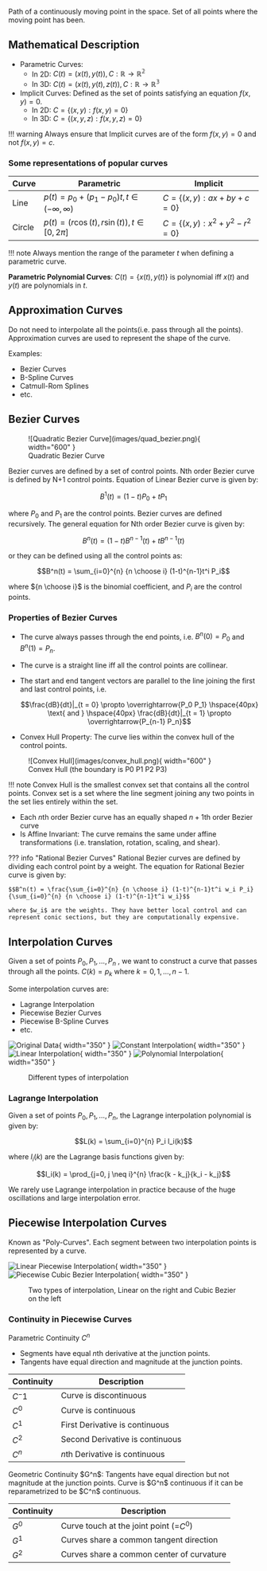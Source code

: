 Path of a continuously moving point in the space. Set of all points where the moving point has been.

## Mathematical Description
- Parametric Curves:
    - In 2D: $C(t) = (x(t), y(t)), C: \mathbb{R} \rightarrow \mathbb{R^2}$
    - In 3D: $C(t) = (x(t), y(t), z(t)), C: \mathbb{R} \rightarrow \mathbb{R^3}$
- Implicit Curves: Defined as the set of points satisfying an equation $f(x, y) = 0$.
    - In 2D: $C = \{(x, y): f(x, y) = 0 \}$
    - In 3D: $C = \{(x, y, z): f(x, y, z) = 0 \}$

!!! warning
    Always ensure that Implicit curves are of the form $f(x, y) = 0$ and not $f(x, y) = c$.

### Some representations of popular curves


<div class="center-table" markdown>

| Curve | Parametric | Implicit |
|-------|------------|----------|
| Line  | $p(t) = p_0 + (p_1 - p_0)t, t \in (-\infty, \infty)$ | $C = \{(x, y): ax + by + c = 0\}$ |
| Circle | $p(t) = (r\cos(t), r\sin(t)), t \in [0, 2\pi]$ | $C = \{(x, y): x^2 + y^2 - r^2 = 0\}$ |

</div>

!!! note
    Always mention the range of the parameter $t$ when defining a parametric curve.

**Parametric Polynomial Curves**: $C(t) = \{x(t), y(t)\}$ is polynomial iff $x(t)$ and $y(t)$ are polynomials in $t$.

## Approximation Curves
Do not need to interpolate all the points(i.e. pass through all the points). Approximation curves are used to represent the shape of the curve.

Examples:

- Bezier Curves
- B-Spline Curves
- Catmull-Rom Splines
- etc.

## Bezier Curves
<figure markdown="span">
  ![Quadratic Bezier Curve](images/quad_bezier.png){ width="600" }
  <figcaption>Quadratic Bezier Curve</figcaption>
</figure>


Bezier curves are defined by a set of control points. Nth order Bezier curve is defined by N+1 control points. Equation of Linear Bezier curve is given by:

$$B^1(t) = (1-t)P_0 + tP_1$$

where $P_0$ and $P_1$ are the control points. Bezier curves are defined recursively. The general equation for Nth order Bezier curve is given by:

$$B^n(t) = (1-t)B^{n-1}(t) + tB^{n-1}(t)$$

or they can be defined using all the control points as:

$$B^n(t) = \sum_{i=0}^{n} {n \choose i} (1-t)^{n-1}t^i P_i$$

where ${n \choose i}$ is the binomial coefficient, and $P_i$ are the control points.

### Properties of Bezier Curves
- The curve always passes through the end points, i.e. $B^n(0) = P_0$ and $B^n(1) = P_n$.
- The curve is a straight line iff all the control points are collinear.
- The start and end tangent vectors are parallel to the line joining the first and last control points, i.e.

    $$\frac{dB}{dt}|_{t = 0} \propto \overrightarrow{P_0 P_1} \hspace{40px} \text{ and } \hspace{40px} \frac{dB}{dt}|_{t = 1} \propto \overrightarrow{P_{n-1} P_n}$$

- Convex Hull Property: The curve lies within the convex hull of the control points.
<figure markdown="span">
  ![Convex Hull](images/convex_hull.png){ width="600" }
  <figcaption>Convex Hull (the boundary is P0 P1 P2 P3)</figcaption>
</figure>

!!! note
    Convex Hull is the smallest convex set that contains all the control points. Convex set is a set where the line segment joining any two points in the set lies entirely within the set.

- Each $n$th order Bezier curve has an equally shaped $n+1$th order Bezier curve
- Is Affine Invariant: The curve remains the same under affine transformations (i.e. translation, rotation, scaling, and shear).

??? info "Rational Bezier Curves"
    Rational Bezier curves are defined by dividing each control point by a weight. The equation for Rational Bezier curve is given by:

    $$B^n(t) = \frac{\sum_{i=0}^{n} {n \choose i} (1-t)^{n-1}t^i w_i P_i}{\sum_{i=0}^{n} {n \choose i} (1-t)^{n-1}t^i w_i}$$

    where $w_i$ are the weights. They have better local control and can represent conic sections, but they are computationally expensive.

## Interpolation Curves
Given a set of points $P_0, P_1, \dots, P_n$ , we want to construct a curve that passes through all the points. $C(k) = p_k$ where $k = 0, 1, \dots, n-1$.

Some interpolation curves are:

- Lagrange Interpolation
- Piecewise Bezier Curves
- Piecewise B-Spline Curves
- etc.

![Original Data](images/original_data_pts.png){ width="350" } ![Constant Interpolation](images/constant_interpol.png){ width="350" }
![Linear Interpolation](images/linear_interpol_img.png){ width="350" } ![Polynomial Interpolation](images/poly_interpol_img.png){ width="350" }
<figure>
<figcaption>Different types of interpolation</figcaption>
</figure>

### Lagrange Interpolation
Given a set of points $P_0, P_1, \dots, P_n$, the Lagrange interpolation polynomial is given by:

$$L(k) = \sum_{i=0}^{n} P_i l_i(k)$$

where $l_i(k)$ are the Lagrange basis functions given by:

$$l_i(k) = \prod_{j=0, j \neq i}^{n} \frac{k - k_j}{k_i - k_j}$$

We rarely use Lagrange interpolation in practice because of the huge oscillations and large interpolation error.

## Piecewise Interpolation Curves

Known as "Poly-Curves". Each segment  between two interpolation points is represented by a curve. 

![Linear Piecewise Interpolation](images/linear_interpol.png){ width="350" } ![Piecewise Cubic Bezier Interpolation](images/cubic_bezier_interpol.png){ width="350" }
<figure>
<figcaption>Two types of interpolation, Linear on the right and Cubic Bezier on the left</figcaption>
</figure>


### Continuity in Piecewise Curves

Parametric Continuity $C^n$

- Segments have equal $n$th derivative at the junction points.
- Tangents have equal direction and magnitude at the junction points.

<div class="center-table" markdown>

| Continuity | Description |
|------------|-------------|
| $C^-1$ | Curve is discontinuous |
| $C^0$ | Curve is continuous |
| $C^1$ | First Derivative is continuous |
| $C^2$ | Second Derivative is continuous |
| $C^n$ | $n$th Derivative is continuous |

</div>
Geometric Continuity $G^n$: Tangents have equal direction but not magnitude at the junction points. Curve is $G^n$ continuous if it can be reparametrized to be $C^n$ continuous.

<div class="center-table" markdown>

| Continuity | Description |
|------------|-------------|
| $G^0$ | Curve touch at the joint point (=$C^0$) |
| $G^1$ | Curves share a common tangent direction |
| $G^2$ | Curves share a common center of curvature |
</div>
